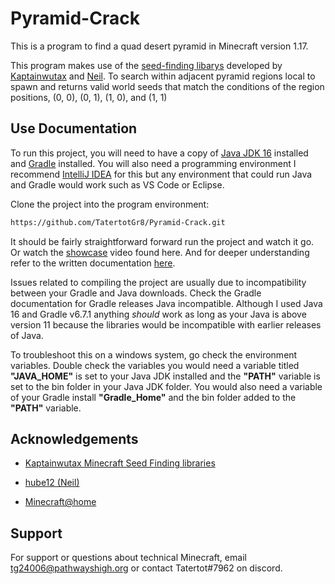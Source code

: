 # Pyramid-Crack

This is a program to find a quad desert pyramid in Minecraft version 1.17.  

This program makes use of the [seed-finding libarys](https://kaptainwutax.seedfinding.com/) developed by [Kaptainwutax](https://github.com/KaptainWutax) and [Neil](https://github.com/hube12). To search within adjacent pyramid regions local to spawn and returns valid world seeds that match the conditions of the region positions, (0, 0), (0, 1), (1, 0), and (1, 1)

## Use Documentation

To run this project, you will need to have a copy of [Java JDK 16](https://www.oracle.com/java/technologies/javase/jdk16-archive-downloads.html) installed and [Gradle](https://gradle.org/install/) installed. 
 You will also need a programming environment I recommend [IntelliJ IDEA](https://www.jetbrains.com/idea/) for this but any environment that could run Java and Gradle would work such as VS Code or Eclipse. 

Clone the project into the program environment:

```bash
https://github.com/TatertotGr8/Pyramid-Crack.git
```

It should be fairly straightforward forward run the project and watch it go. Or watch the [showcase](https://youtu.be/YYb_mFQJszU) video found here. And for deeper understanding refer to the written documentation [here](https://docs.google.com/document/d/1S-tqtsDtqdalQDEEsopy5CnU4O1-bL9xtSGgOIrrxzI/edit#).


Issues related to compiling the project are usually due to incompatibility between your Gradle and Java downloads. 
Check the Gradle documentation for Gradle releases Java incompatible. Although I used Java 16 and Gradle v6.7.1 anything *should* work as long as your Java is above version 11 because the libraries would be incompatible with earlier releases of Java. 

To troubleshoot this on a windows system, go check the environment variables. Double check the variables you would need a variable titled **"JAVA_HOME"** is set to your Java JDK installed and the **"PATH"** variable is set to the bin folder in your Java JDK folder. You would also need a variable of your Gradle install **"Gradle_Home"**  and the bin folder added to the **"PATH"** variable.

## Acknowledgements

 - [Kaptainwutax Minecraft Seed Finding libraries](https://kaptainwutax.seedfinding.com/)
  
 - [hube12 (Neil)](https://github.com/hube12)

 - [Minecraft@home](https://minecraftathome.com/)

## Support

For support or questions about technical Minecraft, email tg24006@pathwayshigh.org or contact Tatertot#7962 on discord.

